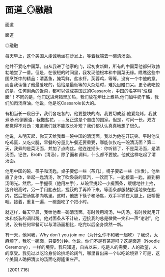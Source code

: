# 面道_◎融融

面道

面道

◎融融

每天早上，这个美国人虔诚地坐在沙发上，等着我端去一碗清汤面。

他并不爱吃中国菜。自从我进了他家的门，起初贪新鲜，所有的中国菜他都兴致勃勃地尝了一番。但是，在很短的时间里，我发现他根本和中国菜无缘。瞧瞧这些中国烹饪中的精品：清蒸鱼，腌笃鲜，盐水虾，芙蓉鸡，等等，没有一个中他的意。而当我读懂了他最爱吃的，恰恰是最低等的大杂烩时，难免目瞪口呆。更令我吃惊的是，任何剩余的饭菜，都可以做成美国式的Cassarole，中国的名字叫“烂糊面”！不同的是，他们送进烤箱里加热，我们放在炉灶上煮熟.他们加牛奶干酪，我们加肉汤麻油。他说，他是吃Cassarole长大的。

有相当长一段日子，我们各吃各的。他要整块的肉，我要切成丝.他爱烧烤，我就煮汤.他倒酱油，我撒盐花，……反正这是个自由的国家。但是，时间一长，双方都觉得不对劲：难道我们就不能取长补短？我们都认认真真地想了很久。

他说，从明天起，你天天给我煮一碗中国的清汤面。我以为他在开玩笑。平时他又吃鸡蛋，又吃火腿，早餐的分量比午餐还要重要，哪能仅仅吃一碗清汤面？第二天，我煮的是菜汤面，并加了点肉丝。他连连摇头：你听错了，不是菜汤面，是清汤面。记住，Broth（清汤），除了面和调料，什么都不要放。他就这样吃起了清汤面。

他用中国的碗、筷子和汤匙，桌子要低一些（茶几），椅子要软一些（沙发）。他坐直了身体，举起一匙清汤，吹了吹袅袅的蒸汽，一饮而下。一匙接着一匙，直到把汤喝光。然后，一手握筷（他用左手），从碗里挑起一小撮面条，缓缓地往上抬，达齐眼高时，另一手用匙去接，握筷的手再降下来，等面条都服帖舒适地聚在匙内，然后把汤匙移向嘴里。这时，他放下筷子和汤匙，双手平铺在大腿上，细嚼慢咽。接着，重复一遍，一碗面吃了个把小时。

就这样，每天早晨，我给他煮一碗清汤面。有时候用鸡汤，牛肉汤，有时候就用开水和袋装的调料粉。他对面条从不计较，迎接我的总是微微一笑和一声“谢谢”。他说，没有任何早餐可以与清汤面相比，吃完以后全身焕然一新。

有一天，他问我，Why don't you join me（为什么你不和我一起吃）？我说，太麻烦了，我吃一碗面，只要5分钟。他说，你们不是有茶道吗？这是面道（Noodle　Ceremony），一样的境界。我只知道，自古以来，吃是人的需要，人的欲望，人的享受。我见过以吃论身份论排场论阔气，哪里冒出来一个以吃论境界？可是，这个美国人确把清淡的汤面吃得隆重庄严。

（2001.7.16）